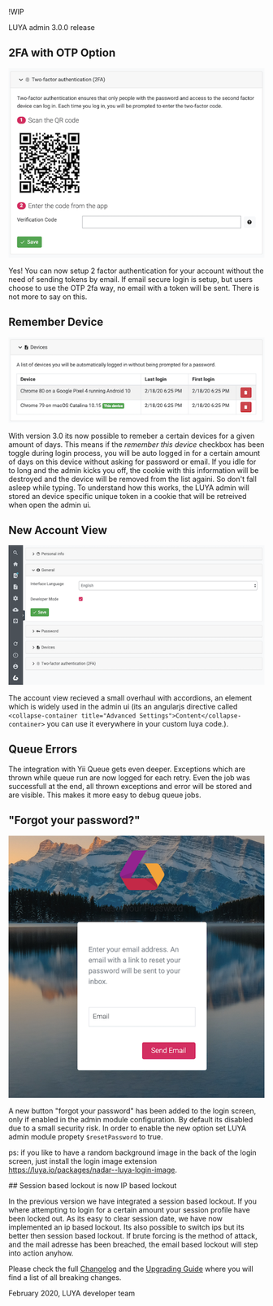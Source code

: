 !WIP

LUYA admin 3.0.0 release

## 2FA with OTP Option

![LUYA 2FA](https://raw.githubusercontent.com/luyadev/luya/master/docs/guide/img/2fa.png)

Yes! You can now setup 2 factor authentication for your account without the need of sending tokens by email. If email secure login is setup, but users choose to use the OTP 2fa way, no email with a token will be sent. There is not more to say on this.

## Remember Device

![LUYA Devices](https://raw.githubusercontent.com/luyadev/luya/master/docs/guide/img/devices.png)

With version 3.0 its now possible to remeber a certain devices for a given amount of days. This means if the *remember this device* checkbox has been toggle during login process, you will be auto logged in for a certain amount of days on this device without asking for password or email. If you idle for to long and the admin kicks you off, the cookie with this information will be destroyed and the device will be removed from the list againi. So don't fall asleep while typing. To understand how this works, the LUYA admin will stored an device specific unique token in a cookie that will be retreived when open the admin ui.

## New Account View

![LUYA Account overhaul](https://raw.githubusercontent.com/luyadev/luya/master/docs/guide/img/account.png)

The account view recieved a small overhaul with accordions, an element which is widely used in the admin ui (its an angularjs directive called ` <collapse-container title="Advanced Settings">Content</collapse-container>` you can use it everywhere in your custom luya code.).

## Queue Errors

The integration with Yii Queue gets even deeper. Exceptions which are thrown while queue run are now logged for each retry. Even the job was successfull at the end, all thrown exceptions and error will be stored and are visible. This makes it more easy to debug queue jobs.

## "Forgot your password?"

![LUYA Account overhaul](https://raw.githubusercontent.com/luyadev/luya/master/docs/guide/img/reset-password.png)

A new button "forgot your password" has been added to the login screen, only if enabled in the admin module configuration. By default its disabled due to a small security risk. In order to enable the new option set LUYA admin module propety `$resetPassword` to true.

ps: if you like to have a random background image in the back of the login screen, just install the login image extension https://luya.io/packages/nadar--luya-login-image.

## Session based lockout is now IP based lockout

In the previous version we have integrated a session based lockout. If you where attempting to login for a certain amount your session profile have been locked out. As its easy to clear session date, we have now implemented an ip based lockout. Its also possible to switch ips but its better then session based lockout. If brute forcing is the method of attack, and the mail adresse has been breached, the email based lockout will step into action anyhow.

Please check the full [Changelog](https://github.com/luyadev/luya-module-admin/blob/master/CHANGELOG.md) and the [Upgrading Guide](https://github.com/luyadev/luya-module-admin/blob/master/UPGRADE.md) where you will find a list of all breaking changes.

February 2020, LUYA developer team
